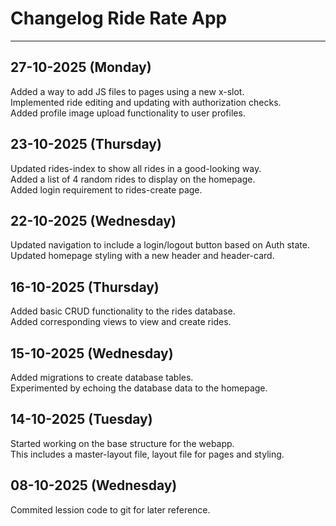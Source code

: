 # Changelog Ride Rate App

---

## 27-10-2025 (Monday)

Added a way to add JS files to pages using a new x-slot.<br>
Implemented ride editing and updating with authorization checks.<br>
Added profile image upload functionality to user profiles.

## 23-10-2025 (Thursday)

Updated rides-index to show all rides in a good-looking way.<br>
Added a list of 4 random rides to display on the homepage.<br>
Added login requirement to rides-create page.

## 22-10-2025 (Wednesday)

Updated navigation to include a login/logout button based on Auth state.<br>
Updated homepage styling with a new header and header-card.

## 16-10-2025 (Thursday)

Added basic CRUD functionality to the rides database.<br>
Added corresponding views to view and create rides.

## 15-10-2025 (Wednesday)

Added migrations to create database tables.<br>
Experimented by echoing the database data to the homepage.

## 14-10-2025 (Tuesday)

Started working on the base structure for the webapp.<br>
This includes a master-layout file, layout file for pages and styling.

## 08-10-2025 (Wednesday)

Commited lession code to git for later reference.
